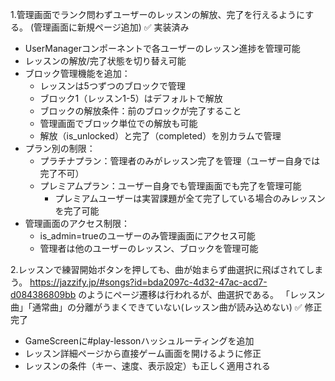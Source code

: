 1.管理画面でランク問わずユーザーのレッスンの解放、完了を行えるようにする。
(管理画面に新規ページ追加) ✅ 実装済み
- UserManagerコンポーネントで各ユーザーのレッスン進捗を管理可能
- レッスンの解放/完了状態を切り替え可能
- ブロック管理機能を追加：
  - レッスンは5つずつのブロックで管理
  - ブロック1（レッスン1-5）はデフォルトで解放
  - ブロックの解放条件：前のブロックが完了すること
  - 管理画面でブロック単位での解放も可能
  - 解放（is_unlocked）と完了（completed）を別カラムで管理
- プラン別の制限：
  - プラチナプラン：管理者のみがレッスン完了を管理（ユーザー自身では完了不可）
  - プレミアムプラン：ユーザー自身でも管理画面でも完了を管理可能
    - プレミアムユーザーは実習課題が全て完了している場合のみレッスンを完了可能
- 管理画面のアクセス制限：
  - is_admin=trueのユーザーのみ管理画面にアクセス可能
  - 管理者は他のユーザーのレッスン、ブロックを管理可能

2.レッスンで練習開始ボタンを押しても、曲が始まらず曲選択に飛ばされてしまう。
https://jazzify.jp/#songs?id=bda2097c-4d32-47ac-acd7-d084386809bb
のようにページ遷移は行われるが、曲選択である。
「レッスン曲」「通常曲」の分離がうまくできていない(レッスン曲が読み込めない) ✅ 修正完了
- GameScreenに#play-lessonハッシュルーティングを追加
- レッスン詳細ページから直接ゲーム画面を開けるように修正
- レッスンの条件（キー、速度、表示設定）も正しく適用される
